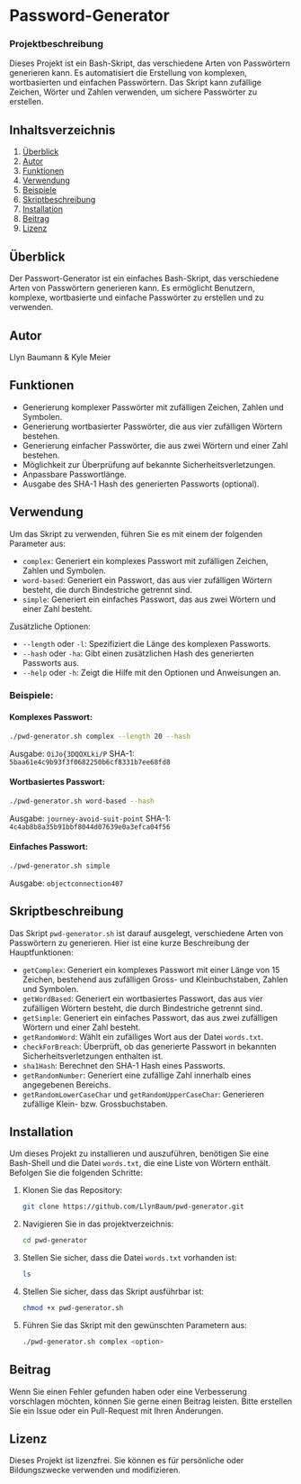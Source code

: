# Password-Generator

### Projektbeschreibung
Dieses Projekt ist ein Bash-Skript, das verschiedene Arten von Passwörtern generieren kann. Es automatisiert die Erstellung von komplexen, wortbasierten und einfachen Passwörtern. Das Skript kann zufällige Zeichen, Wörter und Zahlen verwenden, um sichere Passwörter zu erstellen.

## Inhaltsverzeichnis
1. [Überblick](#überblick)
2. [Autor](#autor)
3. [Funktionen](#funktionen)
4. [Verwendung](#verwendung)
5. [Beispiele](#beispiele)
6. [Skriptbeschreibung](#skriptbeschreibung)
7. [Installation](#installation)
8. [Beitrag](#beitrag)
9. [Lizenz](#lizenz)

## Überblick
Der Passwort-Generator ist ein einfaches Bash-Skript, das verschiedene Arten von Passwörtern generieren kann. Es ermöglicht Benutzern, komplexe, wortbasierte und einfache Passwörter zu erstellen und zu verwenden.

## Autor
Llyn Baumann & Kyle Meier

## Funktionen
- Generierung komplexer Passwörter mit zufälligen Zeichen, Zahlen und Symbolen.
- Generierung wortbasierter Passwörter, die aus vier zufälligen Wörtern bestehen.
- Generierung einfacher Passwörter, die aus zwei Wörtern und einer Zahl bestehen.
- Möglichkeit zur Überprüfung auf bekannte Sicherheitsverletzungen.
- Anpassbare Passwortlänge.
- Ausgabe des SHA-1 Hash des generierten Passworts (optional).

## Verwendung
Um das Skript zu verwenden, führen Sie es mit einem der folgenden Parameter aus:

- `complex`: Generiert ein komplexes Passwort mit zufälligen Zeichen, Zahlen und Symbolen.
- `word-based`: Generiert ein Passwort, das aus vier zufälligen Wörtern besteht, die durch Bindestriche getrennt sind.
- `simple`: Generiert ein einfaches Passwort, das aus zwei Wörtern und einer Zahl besteht.

Zusätzliche Optionen:
- `--length` oder `-l`: Spezifiziert die Länge des komplexen Passworts.
- `--hash` oder `-ha`: Gibt einen zusätzlichen Hash des generierten Passworts aus.
- `--help` oder `-h`: Zeigt die Hilfe mit den Optionen und Anweisungen an.

### Beispiele:
#### Komplexes Passwort:
```bash
./pwd-generator.sh complex --length 20 --hash
```
Ausgabe: `OiJo{3DQOXLki/P`
SHA-1: `5baa61e4c9b93f3f0682250b6cf8331b7ee68fd8`

#### Wortbasiertes Passwort:
```bash
./pwd-generator.sh word-based --hash
```
Ausgabe: `journey-avoid-suit-point`
SHA-1: `4c4ab8b8a35b91bbf8044d07639e0a3efca04f56`

#### Einfaches Passwort:
```bash
./pwd-generator.sh simple
```
Ausgabe: `objectconnection407`

## Skriptbeschreibung
Das Skript `pwd-generator.sh` ist darauf ausgelegt, verschiedene Arten von Passwörtern zu generieren. Hier ist eine kurze Beschreibung der Hauptfunktionen:

- `getComplex`: Generiert ein komplexes Passwort mit einer Länge von 15 Zeichen, bestehend aus zufälligen Gross- und Kleinbuchstaben, Zahlen und Symbolen.
- `getWordBased`: Generiert ein wortbasiertes Passwort, das aus vier zufälligen Wörtern besteht, die durch Bindestriche getrennt sind.
- `getSimple`: Generiert ein einfaches Passwort, das aus zwei zufälligen Wörtern und einer Zahl besteht.
- `getRandomWord`: Wählt ein zufälliges Wort aus der Datei `words.txt`.
- `checkForBreach`: Überprüft, ob das generierte Passwort in bekannten Sicherheitsverletzungen enthalten ist.
- `sha1Hash`: Berechnet den SHA-1 Hash eines Passworts.
- `getRandomNumber`: Generiert eine zufällige Zahl innerhalb eines angegebenen Bereichs.
- `getRandomLowerCaseChar` und `getRandomUpperCaseChar`: Generieren zufällige Klein- bzw. Grossbuchstaben.

## Installation
Um dieses Projekt zu installieren und auszuführen, benötigen Sie eine Bash-Shell und die Datei `words.txt`, die eine Liste von Wörtern enthält. Befolgen Sie die folgenden Schritte:

1. Klonen Sie das Repository:
   ```bash
   git clone https://github.com/LlynBaum/pwd-generator.git
   ```
2. Navigieren Sie in das projektverzeichnis:
   ```bash
   cd pwd-generator
   ```
3. Stellen Sie sicher, dass die Datei `words.txt` vorhanden ist:
   ```bash
   ls
   ```
4. Stellen Sie sicher, dass das Skript ausführbar ist:
   ```bash
   chmod +x pwd-generator.sh
   ```
5. Führen Sie das Skript mit den gewünschten Parametern aus:
   ```bash
   ./pwd-generator.sh complex <option>
   ```
## Beitrag
Wenn Sie einen Fehler gefunden haben oder eine Verbesserung vorschlagen möchten, können Sie gerne einen Beitrag leisten. Bitte erstellen Sie ein Issue oder ein Pull-Request mit Ihren Änderungen.

## Lizenz
Dieses Projekt ist lizenzfrei. Sie können es für persönliche oder Bildungszwecke verwenden und modifizieren.